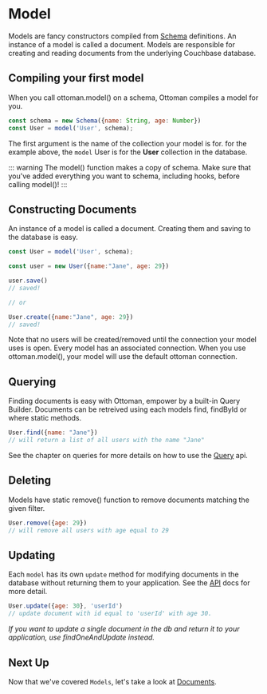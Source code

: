 # Model

Models are fancy constructors compiled from [Schema](/guides/schema) definitions. 
An instance of a model is called a document. 
Models are responsible for creating and reading documents from the underlying Couchbase database.

## Compiling your first model

When you call ottoman.model() on a schema, Ottoman compiles a model for you.

```javascript
const schema = new Schema({name: String, age: Number})
const User = model('User', schema);
```
The first argument is the name of the collection your model is for. for the example above, the `model` User is for the **User** collection in the database.

::: warning
The model() function makes a copy of schema. Make sure that you've added everything you want to schema, including hooks, before calling model()!
:::


## Constructing Documents

An instance of a model is called a document. Creating them and saving to the database is easy.

```javascript
const User = model('User', schema);

const user = new User({name:"Jane", age: 29})

user.save()
// saved!

// or

User.create({name:"Jane", age: 29})
// saved!

```

Note that no users will be created/removed until the connection your model uses is open. 
Every model has an associated connection. When you use ottoman.model(), your model will use the default ottoman connection.


## Querying

Finding documents is easy with Ottoman, empower by a built-in Query Builder. 
Documents can be retreived using each models find, findById or where static methods.

```javascript
User.find({name: "Jane"})
// will return a list of all users with the name "Jane"
```

See the chapter on queries for more details on how to use the [Query](/guides/query-builder) api.

## Deleting

Models have static remove() function to remove documents matching the given filter.

```javascript
User.remove({age: 29})
// will remove all users with age equal to 29
```

## Updating 
Each `model` has its own `update` method for modifying documents in the database without returning them to your application.
See the [API](/classes/model) docs for more detail.

```javascript
User.update({age: 30}, 'userId')
// update document with id equal to 'userId' with age 30.
```

<i>If you want to update a single document in the db and return it to your application, use findOneAndUpdate instead.</i>


## Next Up

Now that we've covered `Models`, let's take a look at [Documents](/guides/document).

